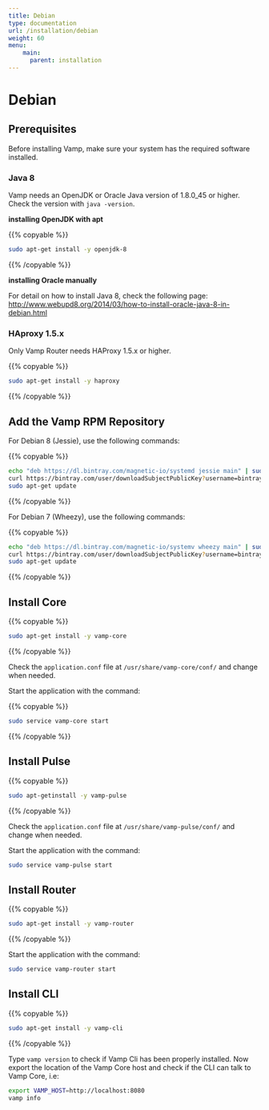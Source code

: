 ```yaml
---
title: Debian
type: documentation
url: /installation/debian
weight: 60
menu:
    main:
      parent: installation
---
```


# Debian

## Prerequisites

Before installing Vamp, make sure your system has the required software installed.

### Java 8

Vamp needs an OpenJDK or Oracle Java version of 1.8.0_45 or higher. Check the version with `java -version`.

**installing OpenJDK with apt**

{{% copyable %}}
```bash
sudo apt-get install -y openjdk-8
```
{{% /copyable %}}

**installing Oracle manually**

For detail on how to install Java 8, check the following page: http://www.webupd8.org/2014/03/how-to-install-oracle-java-8-in-debian.html

### HAproxy 1.5.x

Only Vamp Router needs HAProxy 1.5.x or higher.

{{% copyable %}}
```bash
sudo apt-get install -y haproxy
```
{{% /copyable %}}

## Add the Vamp RPM Repository

For Debian 8 (Jessie), use the following commands:

{{% copyable %}}
```bash
echo "deb https://dl.bintray.com/magnetic-io/systemd jessie main" | sudo tee -a /etc/apt/sources.list
curl https://bintray.com/user/downloadSubjectPublicKey?username=bintray | sudo apt-key add -
sudo apt-get update
```
{{% /copyable %}}


For Debian 7 (Wheezy), use the following commands:

{{% copyable %}}
```bash
echo "deb https://dl.bintray.com/magnetic-io/systemv wheezy main" | sudo tee -a /etc/apt/sources.list
curl https://bintray.com/user/downloadSubjectPublicKey?username=bintray | sudo apt-key add -
sudo apt-get update
```
{{% /copyable %}}


## Install Core

{{% copyable %}}
```bash
sudo apt-get install -y vamp-core
```
{{% /copyable %}}

Check the `application.conf` file at `/usr/share/vamp-core/conf/` and change when needed.

Start the application with the command:

{{% copyable %}}
```bash
sudo service vamp-core start
```
{{% /copyable %}}

## Install Pulse

{{% copyable %}}
```bash
sudo apt-getinstall -y vamp-pulse
```
{{% /copyable %}}

Check the `application.conf` file at `/usr/share/vamp-pulse/conf/` and change when needed.

Start the application with the command:

```bash
sudo service vamp-pulse start
```

## Install Router

{{% copyable %}}
```bash
sudo apt-get install -y vamp-router
```
{{% /copyable %}}

Start the application with the command:

```bash
sudo service vamp-router start
```

## Install CLI

{{% copyable %}}
```bash
sudo apt-get install -y vamp-cli
```
{{% /copyable %}}

Type `vamp version` to check if Vamp Cli has been properly installed. 
Now export the location of the Vamp Core host and check if the CLI can talk to Vamp Core, i.e:

```bash
export VAMP_HOST=http://localhost:8080
vamp info
```
